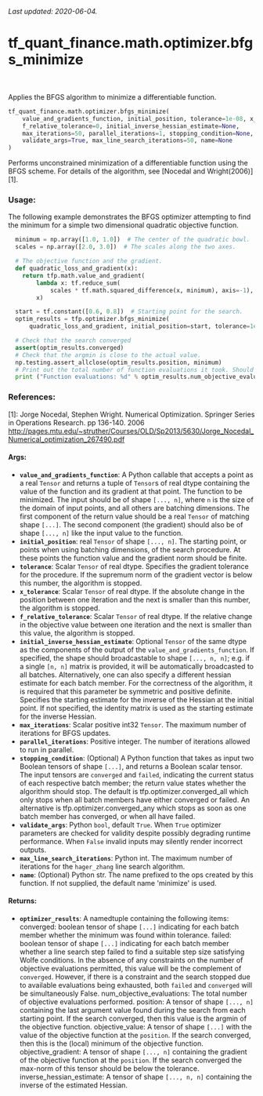 <!--
This file is generated by a tool. Do not edit directly.
For open-source contributions the docs will be updated automatically.
-->

*Last updated: 2020-06-04.*

<div itemscope itemtype="http://developers.google.com/ReferenceObject">
<meta itemprop="name" content="tf_quant_finance.math.optimizer.bfgs_minimize" />
<meta itemprop="path" content="Stable" />
</div>

# tf_quant_finance.math.optimizer.bfgs_minimize

<!-- Insert buttons and diff -->

<table class="tfo-notebook-buttons tfo-api" align="left">
</table>



Applies the BFGS algorithm to minimize a differentiable function.

```python
tf_quant_finance.math.optimizer.bfgs_minimize(
    value_and_gradients_function, initial_position, tolerance=1e-08, x_tolerance=0,
    f_relative_tolerance=0, initial_inverse_hessian_estimate=None,
    max_iterations=50, parallel_iterations=1, stopping_condition=None,
    validate_args=True, max_line_search_iterations=50, name=None
)
```



<!-- Placeholder for "Used in" -->

Performs unconstrained minimization of a differentiable function using the
BFGS scheme. For details of the algorithm, see [Nocedal and Wright(2006)][1].

### Usage:

The following example demonstrates the BFGS optimizer attempting to find the
minimum for a simple two dimensional quadratic objective function.

```python
  minimum = np.array([1.0, 1.0])  # The center of the quadratic bowl.
  scales = np.array([2.0, 3.0])  # The scales along the two axes.

  # The objective function and the gradient.
  def quadratic_loss_and_gradient(x):
    return tfp.math.value_and_gradient(
        lambda x: tf.reduce_sum(
            scales * tf.math.squared_difference(x, minimum), axis=-1),
        x)

  start = tf.constant([0.6, 0.8])  # Starting point for the search.
  optim_results = tfp.optimizer.bfgs_minimize(
      quadratic_loss_and_gradient, initial_position=start, tolerance=1e-8)

  # Check that the search converged
  assert(optim_results.converged)
  # Check that the argmin is close to the actual value.
  np.testing.assert_allclose(optim_results.position, minimum)
  # Print out the total number of function evaluations it took. Should be 5.
  print ("Function evaluations: %d" % optim_results.num_objective_evaluations)
```

### References:
[1]: Jorge Nocedal, Stephen Wright. Numerical Optimization. Springer Series in
  Operations Research. pp 136-140. 2006
  http://pages.mtu.edu/~struther/Courses/OLD/Sp2013/5630/Jorge_Nocedal_Numerical_optimization_267490.pdf

#### Args:


* <b>`value_and_gradients_function`</b>:  A Python callable that accepts a point as a
  real `Tensor` and returns a tuple of `Tensor`s of real dtype containing
  the value of the function and its gradient at that point. The function
  to be minimized. The input should be of shape `[..., n]`, where `n` is
  the size of the domain of input points, and all others are batching
  dimensions. The first component of the return value should be a real
  `Tensor` of matching shape `[...]`. The second component (the gradient)
  should also be of shape `[..., n]` like the input value to the function.
* <b>`initial_position`</b>: real `Tensor` of shape `[..., n]`. The starting point, or
  points when using batching dimensions, of the search procedure. At these
  points the function value and the gradient norm should be finite.
* <b>`tolerance`</b>: Scalar `Tensor` of real dtype. Specifies the gradient tolerance
  for the procedure. If the supremum norm of the gradient vector is below
  this number, the algorithm is stopped.
* <b>`x_tolerance`</b>: Scalar `Tensor` of real dtype. If the absolute change in the
  position between one iteration and the next is smaller than this number,
  the algorithm is stopped.
* <b>`f_relative_tolerance`</b>: Scalar `Tensor` of real dtype. If the relative change
  in the objective value between one iteration and the next is smaller
  than this value, the algorithm is stopped.
* <b>`initial_inverse_hessian_estimate`</b>: Optional `Tensor` of the same dtype
  as the components of the output of the `value_and_gradients_function`.
  If specified, the shape should broadcastable to shape `[..., n, n]`; e.g.
  if a single `[n, n]` matrix is provided, it will be automatically
  broadcasted to all batches. Alternatively, one can also specify a
  different hessian estimate for each batch member.
  For the correctness of the algorithm, it is required that this parameter
  be symmetric and positive definite. Specifies the starting estimate for
  the inverse of the Hessian at the initial point. If not specified,
  the identity matrix is used as the starting estimate for the
  inverse Hessian.
* <b>`max_iterations`</b>: Scalar positive int32 `Tensor`. The maximum number of
  iterations for BFGS updates.
* <b>`parallel_iterations`</b>: Positive integer. The number of iterations allowed to
  run in parallel.
* <b>`stopping_condition`</b>: (Optional) A Python function that takes as input two
  Boolean tensors of shape `[...]`, and returns a Boolean scalar tensor.
  The input tensors are `converged` and `failed`, indicating the current
  status of each respective batch member; the return value states whether
  the algorithm should stop. The default is tfp.optimizer.converged_all
  which only stops when all batch members have either converged or failed.
  An alternative is tfp.optimizer.converged_any which stops as soon as one
  batch member has converged, or when all have failed.
* <b>`validate_args`</b>: Python `bool`, default `True`. When `True` optimizer
  parameters are checked for validity despite possibly degrading runtime
  performance. When `False` invalid inputs may silently render incorrect
  outputs.
* <b>`max_line_search_iterations`</b>: Python int. The maximum number of iterations
  for the `hager_zhang` line search algorithm.
* <b>`name`</b>: (Optional) Python str. The name prefixed to the ops created by this
  function. If not supplied, the default name 'minimize' is used.


#### Returns:


* <b>`optimizer_results`</b>: A namedtuple containing the following items:
  converged: boolean tensor of shape `[...]` indicating for each batch
    member whether the minimum was found within tolerance.
  failed:  boolean tensor of shape `[...]` indicating for each batch
    member whether a line search step failed to find a suitable step size
    satisfying Wolfe conditions. In the absence of any constraints on the
    number of objective evaluations permitted, this value will
    be the complement of `converged`. However, if there is
    a constraint and the search stopped due to available
    evaluations being exhausted, both `failed` and `converged`
    will be simultaneously False.
  num_objective_evaluations: The total number of objective
    evaluations performed.
  position: A tensor of shape `[..., n]` containing the last argument value
    found during the search from each starting point. If the search
    converged, then this value is the argmin of the objective function.
  objective_value: A tensor of shape `[...]` with the value of the
    objective function at the `position`. If the search converged, then
    this is the (local) minimum of the objective function.
  objective_gradient: A tensor of shape `[..., n]` containing the gradient
    of the objective function at the `position`. If the search converged
    the max-norm of this tensor should be below the tolerance.
  inverse_hessian_estimate: A tensor of shape `[..., n, n]` containing the
    inverse of the estimated Hessian.